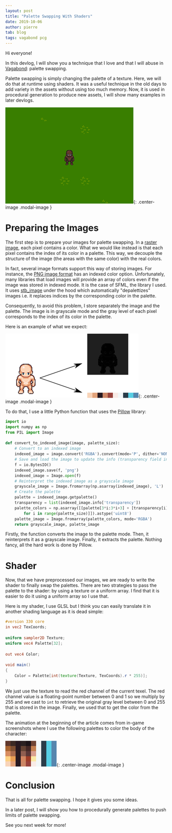 ```yaml
---
layout: post
title: "Palette Swapping With Shaders"
date: 2019-10-06
author: pierre
tab: blog
tags: vagabond pcg
---
```

Hi everyone!

In this devlog, I will show you a technique that I love and that I will abuse in [Vagabond](https://www.vagabondgame.com): palette swapping.

Palette swapping is simply changing the palette of a texture. Here, we will do that at runtime using shaders. It was a useful technique in the old days to add variety in the assets without using too much memory. Now, it is used in procedural generation to produce new assets, I will show many examples in later devlogs.

![](/media/img/palette-swapping-with-shaders/body_palette_swapping.gif){: .center-image .modal-image }

<!--more-->

# Preparing the Images

The first step is to prepare your images for palette swapping. In a [raster image](https://en.wikipedia.org/wiki/Raster_graphics), each pixel contains a color. What we would like instead is that each pixel contains the index of its color in a palette. This way, we decouple the structure of the image (the areas with the same color) with the real colors.

In fact, several image formats support this way of storing images. For instance, the [PNG image format](https://en.wikipedia.org/wiki/Portable_Network_Graphics#Pixel_format) has an indexed color option. Unfortunately, many libraries that load images will provide an array of colors even if the image was stored in indexed mode. It is the case of SFML, the library I used. It uses [stb_image](https://github.com/nothings/stb) under the hood which automatically "depalettizes" images i.e. it replaces indices by the corresponding color in the palette.

Consequently, to avoid this problem, I store separately the image and the palette. The image is in grayscale mode and the gray level of each pixel corresponds to the index of its color in the palette.

Here is an example of what we expect:

![](/media/img/palette-swapping-with-shaders/preprocess.png){: .center-image .modal-image }

To do that, I use a little Python function that uses the [Pillow](https://github.com/python-pillow/Pillow) library:

```python
import io
import numpy as np
from PIL import Image

def convert_to_indexed_image(image, palette_size):
    # Convert to an indexed image
    indexed_image = image.convert('RGBA').convert(mode='P', dither='NONE', colors=palette_size) # Be careful it can remove colors
    # Save and load the image to update the info (transparency field in particular)
    f = io.BytesIO()
    indexed_image.save(f, 'png')
    indexed_image = Image.open(f)
    # Reinterpret the indexed image as a grayscale image
    grayscale_image = Image.fromarray(np.asarray(indexed_image), 'L')
    # Create the palette
    palette = indexed_image.getpalette()
    transparency = list(indexed_image.info['transparency'])
    palette_colors = np.asarray([[palette[3*i:3*i+3] + [transparency[i]] \
        for i in range(palette_size)]]).astype('uint8')
    palette_image = Image.fromarray(palette_colors, mode='RGBA')
    return grayscale_image, palette_image
```

Firstly, the function converts the image to the palette mode. Then, it reinterprets it as a grayscale image. Finally, it extracts the palette. Nothing fancy, all the hard work is done by Pillow.

# Shader

Now, that we have preprocessed our images, we are ready to write the shader to finally swap the palettes. There are two strategies to pass the palette to the shader: by using a texture or a uniform array. I find that it is easier to do it using a uniform array so I use that.

Here is my shader, I use GLSL but I think you can easily translate it in another shading language as it is dead simple:

```glsl
#version 330 core
in vec2 TexCoords;

uniform sampler2D Texture;
uniform vec4 Palette[32];

out vec4 Color;

void main()
{
    Color = Palette[int(texture(Texture, TexCoords).r * 255)];
}
```

We just use the texture to read the red channel of the current texel. The red channel value is a floating-point number between 0 and 1 so we multiply by 255 and we cast to `int` to retrieve the original gray level between 0 and 255 that is stored in the image. Finally, we used that to get the color from the palette.

The animation at the beginning of the article comes from in-game screenshots where I use the following palettes to color the body of the character:

![](/media/img/palette-swapping-with-shaders/body_palettes.png){: .center-image .modal-image }

# Conclusion

That is all for palette swapping. I hope it gives you some ideas.

In a later post, I will show you how to procedurally generate palettes to push limits of palette swapping.

See you next week for more!